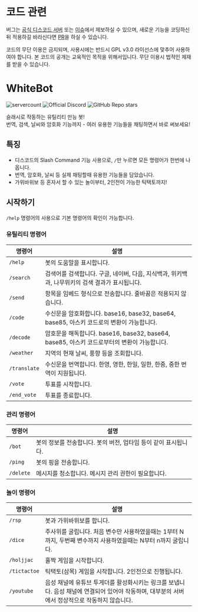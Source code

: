 # 코드 관련
버그는 [공식 디스코드 서버](https://github.com/dev-White-team/WhiteBot#%EA%B3%B5%EC%8B%9D-%EB%94%94%EC%8A%A4%EC%BD%94%EB%93%9C-%EC%84%9C%EB%B2%84) 또는 [이슈](https://github.com/dev-White-team/WhiteBot/issues)에서 제보하실 수 있으며, 새로운 기능을 코딩하신 뒤 적용하길 바라신다면 [PR](https://github.com/dev-White-team/WhiteBot/pulls)을 하실 수 있습니다.

코드의 무단 이용은 금지되며, 사용시에는 반드시 GPL v3.0 라이선스에 맞추어 사용하여야 합니다. 본 코드의 공개는 교육적인 목적을 위해서입니다. 무단 이용시 법적인 제재를 받을 수 있습니다.

# WhiteBot
![servercount](https://koreanbots.dev/api/widget/bots/servers/782777035898617886.svg?icon=true&scale=1&style=classic) ![Official Discord](https://img.shields.io/discord/795837553684774933?color=7289DA&label=Official%20Discord%20Server&logo=discord&logoColor=7289DA) ![GitHub Repo stars](https://img.shields.io/github/stars/dev-White-team/WhiteBot?style=social)

슬래시로 작동하는 유틸리티 만능 봇!\
번역, 검색, 날씨와 암호화 기능까지 - 여러 유용한 기능들을 채팅하면서 바로 써보세요!

## 특징
- 디스코드의 Slash Command 기능 사용으로, `/`만 누르면 모든 명령어가 한번에 나옵니다.
- 번역, 암호화, 날씨 등 실제 채팅할때 유용한 기능들을 담았습니다.
- 가위바위보 등 혼자서 할 수 있는 놀이부터, 2인전이 가능한 틱택토까지!

## 시작하기
`/help` 명령어의 사용으로 기본 명령어의 확인이 가능합니다.

### 유틸리티 명령어

|명령어|설명|
|---|---|
|`/help`|봇의 도움말을 표시합니다.|
|`/search`|검색어를 검색합니다. 구글, 네이버, 다음, 지식백과, 위키백과, 나무위키의 검색 결과가 표시됩니다.|
|`/send`|항목을 임베드 형식으로 전송합니다. 줄바꿈은 적용되지 않습니다.|
|`/code`|수신문을 암호화합니다. base16, base32, base64, base85, 아스키 코드로의 변환이 가능합니다.|
|`/decode`|암호문을 해독합니다. base16, base32, base64, base85, 아스키 코드로부터의 변환이 가능합니다.|
|`/weather`|지역의 현재 날씨, 풍향 등을 조회합니다.|
|`/translate`|수신문을 번역합니다. 한영, 영한, 한일, 일한, 한중, 중한 번역이 지원됩니다.|
|`/vote`|투표를 시작합니다.|
|`/end_vote`|투표를 종료합니다.|

### 관리 명령어

|명령어|설명|
|---|---|
|`/bot`|봇의 정보를 전송합니다. 봇의 버전, 업타임 등이 같이 표시됩니다.|
|`/ping`|봇의 핑을 전송합니다.|
|`/delete`|메시지를 청소합니다. 메시지 관리 권한이 필요합니다.|

### 놀이 명령어

|명령어|설명|
|---|---|
|`/rsp`|봇과 가위바위보를 합니다.|
|`/dice`|주사위를 굴립니다. 처음 변수만 사용하였을때는 1부터 N까지, 두번째 변수까지 사용하였을때는 N부터 n까지 굴립니다.|
|`/holjjac`|홀짝 게임을 시작합니다.|
|`/tictactoe`|틱택토(삼목) 게임을 시작합니다. 2인전으로 진행됩니다.|
|`/youtube`|음성 채널에 유튜브 투게더를 활성화시키는 링크를 보냅니다. 음성 채널에 연결되어 있어야 작동하며, 대부분의 서버에서 정상적으로 작동하지 않습니다.|